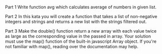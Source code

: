 Part 1
Write function avg which calculates average of numbers in given list.

Part 2
In this kata you will create a function that takes a list of non-negative integers and strings and returns a new list with the strings filtered out.

Part 3
Make the double() function return a new array with each value twice as large as the corresponding value in the passed in array. Your solution must use the map() function of the built-in javascript Array object. If you're not familiar with map(), reading over the documentation may help.